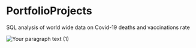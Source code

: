 # PortfolioProjects
SQL analysis of world wide data on Covid-19 deaths and vaccinations rate

![Your paragraph text (1)](https://user-images.githubusercontent.com/126018087/220610054-c2288314-22a0-4532-a043-4fea2b42d208.png)
